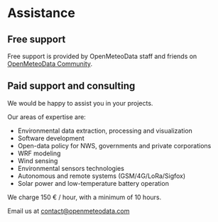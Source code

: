 # Assistance

## Free support

Free support is provided by OpenMeteoData staff and friends on [OpenMeteoData Community](https://community.openmeteodata.org).

## Paid support and consulting

We would be happy to assist you in your projects.

Our areas of expertise are:

* Environmental data extraction, processing and visualization
* Software development
* Open-data policy for NWS, governments and private corporations
* WRF modeling
* Wind sensing
* Environmental sensors technologies
* Autonomous and remote systems (GSM/4G/LoRa/Sigfox)
* Solar power and low-temperature battery operation

We charge 150 € / hour, with a minimum of 10 hours.

Email us at contact@openmeteodata.com
